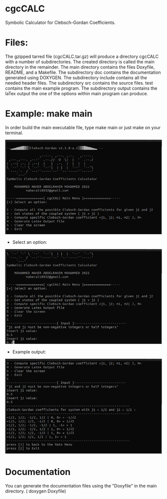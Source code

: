 # cgcCALC
Symbolic Calculator for Clebsch-Gordan Coefficients.

 
# Files:
 
The gzipped tarred file (cgcCALC.tar.gz) will produce a directory cgcCALC with a number of subdirectories.
The created directory is called the main directory in the remainder.
The main directory contains the files Doxyfile, README, and a Makefile.
The subdirectory doc contains the documentation generated using DOXYGEN.
The subdirectory include contains all the needed header files. The subdirectory src
contains the source files. test contains the main example program. The subdirectory output
contains the laTex output the one of the options within main program can produce.

# Example: make main
In order build the main executable file, type make main or just make on your terminal. 

![Alt text](https://github.com/Moh-Maher/cgcCALC/blob/main/doc/images/snap1.png?raw=true "Optional Title")

-  Select an option:

![Alt text](https://github.com/Moh-Maher/cgcCALC/blob/main/doc/images/snap2.png?raw=true "Optional Title")

-  Example output:

![Alt text](https://github.com/Moh-Maher/cgcCALC/blob/main/doc/images/snap3.png?raw=true "Optional Title")

# Documentation 
You can generate the documentation files using the "Doxyfile" in the main directory. ( doxygen Doxyfile) 
 
